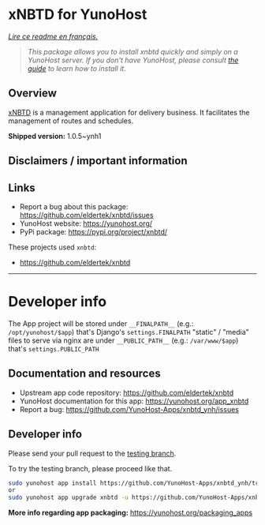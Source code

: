 <!--
N.B.: This README was automatically generated by https://github.com/YunoHost/apps/tree/master/tools/README-generator
It shall NOT be edited by hand.
-->

# xNBTD for YunoHost

*[Lire ce readme en français.](./README_fr.md)*

> *This package allows you to install xnbtd quickly and simply on a YunoHost server.
If you don't have YunoHost, please consult [the guide](https://yunohost.org/#/install) to learn how to install it.*

## Overview

[xNBTD](https://github.com/eldertek/xnbtd) is a management application for delivery business. It facilitates the management of routes and schedules.


**Shipped version:** 1.0.5~ynh1
## Disclaimers / important information

## Links

* Report a bug about this package: https://github.com/eldertek/xnbtd/issues
* YunoHost website: https://yunohost.org/
* PyPi package: https://pypi.org/project/xnbtd/

These projects used `xnbtd`:

* https://github.com/eldertek/xnbtd

---

# Developer info

The App project will be stored under `__FINALPATH__` (e.g.: `/opt/yunohost/$app`) that's Django's `settings.FINALPATH`
"static" / "media" files to serve via nginx are under `__PUBLIC_PATH__` (e.g.: `/var/www/$app`) that's `settings.PUBLIC_PATH`

## Documentation and resources

* Upstream app code repository: <https://github.com/eldertek/xnbtd>
* YunoHost documentation for this app: <https://yunohost.org/app_xnbtd>
* Report a bug: <https://github.com/YunoHost-Apps/xnbtd_ynh/issues>

## Developer info

Please send your pull request to the [testing branch](https://github.com/YunoHost-Apps/xnbtd_ynh/tree/testing).

To try the testing branch, please proceed like that.

``` bash
sudo yunohost app install https://github.com/YunoHost-Apps/xnbtd_ynh/tree/testing --debug
or
sudo yunohost app upgrade xnbtd -u https://github.com/YunoHost-Apps/xnbtd_ynh/tree/testing --debug
```

**More info regarding app packaging:** <https://yunohost.org/packaging_apps>
